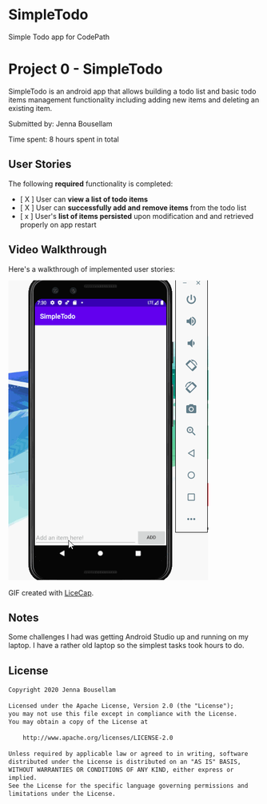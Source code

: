 # SimpleTodo
Simple Todo app for CodePath

# Project 0 - SimpleTodo

SimpleTodo is an android app that allows building a todo list and basic todo items management functionality including adding new items and deleting an existing item.

Submitted by: Jenna Bousellam

Time spent: 8 hours spent in total

## User Stories

The following **required** functionality is completed:

* [ X ] User can **view a list of todo items**
* [ X ] User can **successfully add and remove items** from the todo list
* [ x ] User's **list of items persisted** upon modification and and retrieved properly on app restart

## Video Walkthrough

Here's a walkthrough of implemented user stories:

<img src='https://github.com/jb-moroccan/SimpleTodo/blob/master/SimpleTodo.gif' title='Video Walkthrough' width='' alt='Video Walkthrough' />

GIF created with [LiceCap](http://www.cockos.com/licecap/).

## Notes

Some challenges I had was getting Android Studio up and running on my laptop. I have a rather old laptop so the simplest tasks took hours to do.

## License

    Copyright 2020 Jenna Bousellam

    Licensed under the Apache License, Version 2.0 (the "License");
    you may not use this file except in compliance with the License.
    You may obtain a copy of the License at

        http://www.apache.org/licenses/LICENSE-2.0

    Unless required by applicable law or agreed to in writing, software
    distributed under the License is distributed on an "AS IS" BASIS,
    WITHOUT WARRANTIES OR CONDITIONS OF ANY KIND, either express or implied.
    See the License for the specific language governing permissions and
    limitations under the License.
